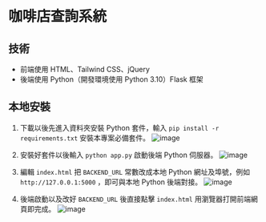 # 咖啡店查詢系統

## 技術
* 前端使用 HTML、Tailwind CSS、jQuery
* 後端使用 Python（開發環境使用 Python 3.10）Flask 框架

## 本地安裝
1. 下載以後先進入資料夾安裝 Python 套件，輸入 ``pip install -r requirements.txt`` 安裝本專案必備套件。
![image](https://user-images.githubusercontent.com/84951972/170245503-2850f9fc-644b-499b-9434-754fd8229b54.png)

3. 安裝好套件以後輸入 ``python app.py`` 啟動後端 Python 伺服器。
![image](https://user-images.githubusercontent.com/84951972/170245652-3739c27d-6e44-42cf-8111-c1c17a6dcc3e.png)


5. 編輯 ``index.html`` 把 ``BACKEND_URL`` 常數改成本地 Python 網址及埠號，例如 ``http://127.0.0.1:5000`` ，即可與本地 Python 後端對接。
![image](https://user-images.githubusercontent.com/84951972/170245853-887152ba-c4d0-4326-8991-3f8a49f5b4b9.png)


7. 後端啟動以及改好 ``BACKEND_URL`` 後直接點擊 ``index.html`` 用瀏覽器打開前端網頁即完成。
![image](https://user-images.githubusercontent.com/84951972/170245980-c5e6b691-cd7d-4d74-8468-33fa6e87af39.png)
